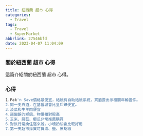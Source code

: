 ```yaml
---
title: 紐西蘭 超市 心得
categories:
  - Travel
tags:
  - Travel
  - SuperMarket
abbrlink: 27546bfd
date: 2023-04-07 11:04:09
---
```

### 關於紐西蘭 超市 心得
<!--more-->
這篇介紹關於紐西蘭 超市 心得。

### 心得
```sh
1.Pak'n Save價格最便宜，結帳有自助結帳系統，買酒要出示相關年齡證件。
2.同一支白酒，在基督城會比皇后鎮便宜。
3.淡菜和牛羊肉便宜
4.越偏僻的鄉鎮，物價相對較高
5.玉米、蘑菇、櫛瓜非常推薦購買
6.對旅行常換住宿來說，小塊奶油會比較好用
7.第一天超市採買可買油、鹽、黑胡椒
```